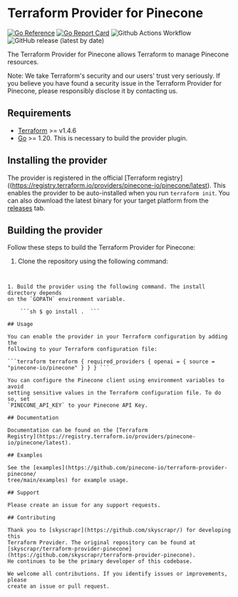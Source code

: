 # Terraform Provider for Pinecone

[![Go
Reference](https://pkg.go.dev/badge/github.com/pinecone-io/terraform-provider-pinecone.svg)](https://pkg.go.dev/github.com/pinecone-io/terraform-provider-pinecone)
[![Go Report
Card](https://goreportcard.com/badge/github.com/pinecone-io/terraform-provider-pinecone)](https://goreportcard.com/report/github.com/pinecone-io/terraform-provider-pinecone)
![Github Actions 
Workflow](https://github.com/pinecone-io/terraform-provider-pinecone/actions/workflows/test.yml/badge.svg)
![GitHub release (latest by
date)](https://img.shields.io/github/v/release/pinecone-io/terraform-provider-pinecone)

The Terraform Provider for Pinecone allows Terraform to manage Pinecone resources.

Note: We take Terraform's security and our users' trust very seriously. If you
believe you have found a security issue in the Terraform Provider for Pinecone,
please responsibly disclose it by contacting us.

## Requirements

- [Terraform](https://www.terraform.io/downloads.html) >= v1.4.6
- [Go](https://golang.org/doc/install) >= 1.20. This is necessary to build the
  provider plugin.

## Installing the provider

The provider is registered in the official [Terraform
registry]((https://registry.terraform.io/providers/pinecone-io/pinecone/latest).
This enables the provider to be auto-installed when you run ```terraform
init```. You can also download the latest binary for your target platform from
the
[releases](https://github.com/pinecone-io/terraform-provider-pinecone/releases)
tab.

## Building the provider

Follow these steps to build the Terraform Provider for Pinecone: 

1. Clone the repository using the following command:

    ```sh $ git clone https://github.com/pinecone-io/terraform-provider-pinecone
```

1. Build the provider using the following command. The install directory depends
on the `GOPATH` environment variable.

    ```sh $ go install .  ```

## Usage

You can enable the provider in your Terraform configuration by adding the
following to your Terraform configuration file:

```terraform terraform { required_providers { openai = { source =
"pinecone-io/pinecone" } } } ```

You can configure the Pinecone client using environment variables to avoid
setting sensitive values in the Terraform configuration file. To do so, set
`PINECONE_API_KEY` to your Pinecone API Key.

## Documentation

Documentation can be found on the [Terraform
Registry](https://registry.terraform.io/providers/pinecone-io/pinecone/latest). 

## Examples

See the [examples](https://github.com/pinecone-io/terraform-provider-pinecone/
tree/main/examples) for example usage.

## Support

Please create an issue for any support requests.

## Contributing

Thank you to [skyscrapr](https://github.com/skyscrapr/) for developing this
Terraform Provider. The original repository can be found at
[skyscrapr/terraform-provider-pinecone](https://github.com/skyscrapr/terraform-provider-pinecone).
He continues to be the primary developer of this codebase.

We welcome all contributions. If you identify issues or improvements, please
create an issue or pull request.
